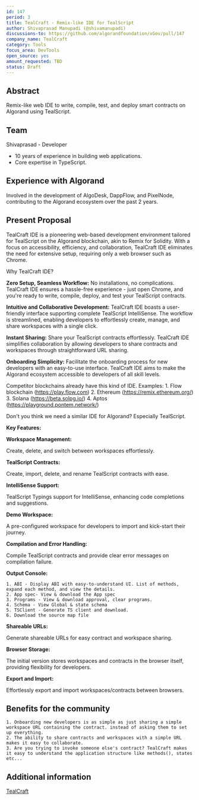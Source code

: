 ```yaml
---
id: 147
period: 3
title: TealCraft - Remix-like IDE for TealScript
author: Shivaprasad Manupadi (@shivamanupadi)
discussions-to: https://github.com/algorandfoundation/xGov/pull/147
company_name: TealCraft
category: Tools
focus_area: DevTools
open_source: yes
amount_requested: TBD
status: Draft
---
```


## Abstract
Remix-like web IDE to write, compile, test, and deploy smart contracts on Algorand using TealScript.

## Team
Shivaprasad - Developer
- 10 years of experience in building web applications.
- Core expertise in TypeScript.

## Experience with Algorand
Involved in the development of AlgoDesk, DappFlow, and PixelNode, contributing to the Algorand ecosystem over the past 2 years.

## Present Proposal

TealCraft IDE is a pioneering web-based development environment tailored for TealScript on the Algorand blockchain, akin to Remix for Solidity. 
With a focus on accessibility, efficiency, and collaboration, TealCraft IDE eliminates the need for extensive setup, requiring only a web browser such as Chrome.

Why TealCraft IDE?

**Zero Setup, Seamless Workflow:**
No installations, no complications. TealCraft IDE ensures a hassle-free experience - just open Chrome, and you're ready to write, compile, deploy, and test your TealScript contracts.

**Intuitive and Collaborative Development:**
TealCraft IDE boasts a user-friendly interface supporting complete TealScript IntelliSense. The workflow is streamlined, enabling developers to effortlessly create, manage, and share workspaces with a single click.

**Instant Sharing:**
Share your TealScript contracts effortlessly. TealCraft IDE simplifies collaboration by allowing developers to share contracts and workspaces through straightforward URL sharing.

**Onboarding Simplicity:**
Facilitate the onboarding process for new developers with an easy-to-use interface. TealCraft IDE aims to make the Algorand ecosystem accessible to developers of all skill levels.

Competitor blockchains already have this kind of IDE.
Examples: 
    1. Flow blockchain (https://play.flow.com)
    2. Ethereum (https://remix.ethereum.org/)
    3. Solana (https://beta.solpg.io/)
    4. Aptos (https://playground.pontem.network/)

Don't you think we need a similar IDE for Algorand? Especially TealScript.

**Key Features:**

**Workspace Management:**

Create, delete, and switch between workspaces effortlessly.

**TealScript Contracts:**

Create, import, delete, and rename TealScript contracts with ease.

**IntelliSense Support:**

TealScript Typings support for IntelliSense, enhancing code completions and suggestions.

**Demo Workspace:**

A pre-configured workspace for developers to import and kick-start their journey.

**Compilation and Error Handling:**

Compile TealScript contracts and provide clear error messages on compilation failure.

**Output Console:**

    1. ABI - Display ABI with easy-to-understand UI. List of methods, expand each method, and view the details.
    2. App spec- View & download the App spec
    3. Programs - View & download approval, clear programs.
    4. Schema - View Global & state schema
    5. TSClient - Generate TS client and download.
    6. Download the source map file

**Shareable URLs:**

Generate shareable URLs for easy contract and workspace sharing.

**Browser Storage:**

The initial version stores workspaces and contracts in the browser itself, providing flexibility for developers.

**Export and Import:**

Effortlessly export and import workspaces/contracts between browsers.



## Benefits for the community

    1. Onboarding new developers is as simple as just sharing a simple workspace URL containing the contract. instead of asking them to set up everything.
    2. The ability to share contracts and workspaces with a simple URL makes it easy to collaborate.
    3. Are you trying to invoke someone else's contract? TealCraft makes it easy to understand the application structure like methods(), states etc...

## Additional information
<a href="https://tealcraft.org" target="_blank" >TealCraft</a>
